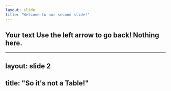 ```yaml
---
layout: slide
title: "Welcome to our second slide!"
---
```

Your text
Use the left arrow to go back!
Nothing here.
---
---


layout: slide 2
---
title: "So it's not a Table!"
---
